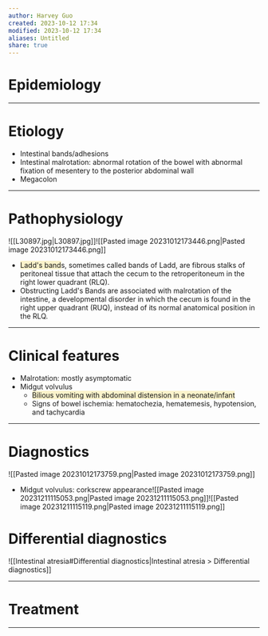 ```yaml
---
author: Harvey Guo
created: 2023-10-12 17:34
modified: 2023-10-12 17:34
aliases: Untitled
share: true
---
```

# Epidemiology


---
# Etiology
- Intestinal bands/adhesions 
- Intestinal malrotation: abnormal rotation of the bowel with abnormal fixation of mesentery to the posterior abdominal wall 
- Megacolon

---
# Pathophysiology
![[L30897.jpg|L30897.jpg]]![[Pasted image 20231012173446.png|Pasted image 20231012173446.png]]
- <span style="background:rgba(240, 200, 0, 0.2)">Ladd's band</span>s, sometimes called bands of Ladd, are fibrous stalks of peritoneal tissue that attach the cecum to the retroperitoneum in the right lower quadrant (RLQ).
- Obstructing Ladd's Bands are associated with malrotation of the intestine, a developmental disorder in which the cecum is found in the right upper quadrant (RUQ), instead of its normal anatomical position in the RLQ.

---
# Clinical features
- Malrotation: mostly asymptomatic 
- Midgut volvulus
	- <span style="background:rgba(240, 200, 0, 0.2)">Bilious vomiting with abdominal distension in a neonate/infant </span>
	- Signs of bowel ischemia: hematochezia, hematemesis, hypotension, and tachycardia

---
# Diagnostics
![[Pasted image 20231012173759.png|Pasted image 20231012173759.png]]
- Midgut volvulus: corkscrew appearance![[Pasted image 20231211115053.png|Pasted image 20231211115053.png]]![[Pasted image 20231211115119.png|Pasted image 20231211115119.png]]
# Differential diagnostics
![[Intestinal atresia#Differential diagnostics|Intestinal atresia > Differential diagnostics]]

---
# Treatment


---
